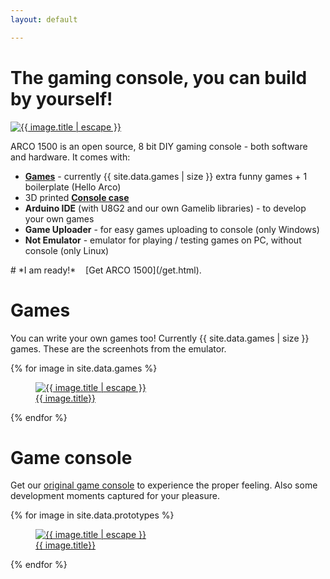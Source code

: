 ```yaml
---
layout: default

---
```


# The gaming console, you can build by yourself!

<div class="row">
    <div class="col-sm">
        <a href="/assets/images/prototypes/{{ site.data.prototypes.first.filename }}" data-fancybox="main-image" data-caption="ARCO 1500">
            <img data-src="/assets/images/prototypes/thumbnails/{{ site.data.prototypes.first.filename }}" alt="{{ image.title | escape }}" class="image-border" />
        </a>
    </div>
    <div class="col-sm">
        <p>ARCO 1500 is an open source, 8 bit DIY gaming console - both software and hardware. It comes with:</p>
        <ul>
            <li><strong><a href="#games">Games</a></strong> - currently {{ site.data.games | size }} extra funny games + 1 boilerplate (Hello Arco)</li>
            <li>3D printed <strong><a href="#game-console">Console case</a></strong> </li>
            <li><strong>Arduino IDE</strong> (with U8G2 and our own Gamelib libraries) - to develop your own games</li>
            <li><strong>Game Uploader</strong> - for easy games uploading to console (only Windows)</li>
            <li><strong>Not Emulator</strong> - emulator for playing / testing games on PC, without console (only Linux)</li>
        </ul>
    </div>
</div>
# *I am ready!* &nbsp;&nbsp; [Get ARCO 1500](/get.html).


# Games

You can write your own games too! Currently {{ site.data.games | size }} games. These are the screenhots from the emulator.

<div class="photo-gallery">
    {% for image in site.data.games %}
        <a href="/assets/images/games/{{ image.filename }}" data-fancybox="games-gallery" data-caption="{{ image.title | escape }}">
            <figure>
                <img data-src="/assets/images/games/{{ image.filename }}" alt="{{ image.title | escape }}" class="image-border"/>
                <figcaption>
                    {{ image.title}}
                </figcaption>
            </figure>
        </a>
    {% endfor %}
</div>

# Game console

Get our [original game console](/get.html) to experience the proper feeling. Also some development moments captured for your pleasure.

<div class="photo-gallery">
    {% for image in site.data.prototypes %}
        <a href="/assets/images/prototypes/{{ image.filename }}" data-fancybox="prototypes-gallery" data-caption="{{ image.title | escape }}">
            <figure>
                <img data-src="/assets/images/prototypes/thumbnails/{{ image.filename }}" alt="{{ image.title | escape }}" class="image-border"/>
                <figcaption>
                    {{ image.title}}
                </figcaption>
            </figure>
        </a>
    {% endfor %}
</div>
